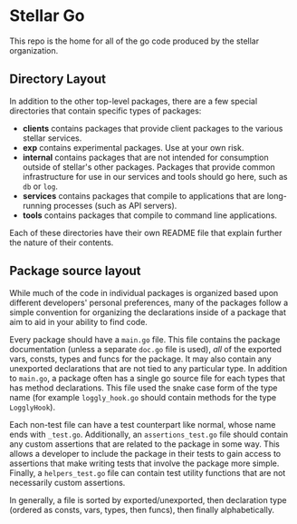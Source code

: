 # Stellar Go

This repo is the home for all of the go code produced by the stellar organization.

## Directory Layout

In addition to the other top-level packages, there are a few special directories that contain specific types of packages:

* **clients** contains packages that provide client packages to the various stellar services.
* **exp** contains experimental packages.  Use at your own risk.
* **internal** contains packages that are not intended for consumption outside of stellar's other packages.  Packages that provide common infrastructure for use in our services and tools should go here, such as `db` or `log`. 
* **services** contains packages that compile to applications that are long-running processes (such as API servers).
* **tools** contains packages that compile to command line applications.

Each of these directories have their own README file that explain further the nature of their contents.


## Package source layout

While much of the code in individual packages is organized based upon different developers' personal preferences, many of the packages follow a simple convention for organizing the declarations inside of a package that aim to aid in your ability to find code.

Every package should have a `main.go` file.  This file contains the package documentation (unless a separate `doc.go` file is used), _all_ of the exported vars, consts, types and funcs for the package.  It may also contain any unexported declarations that are not tied to any particular type.  In addition to `main.go`, a package often has a single go source file for each types that has method declarations.  This file used the snake case form of the type name (for example `loggly_hook.go` should contain methods for the type `LogglyHook`).

Each non-test file can have a test counterpart like normal, whose name ends with `_test.go`.  Additionally, an `assertions_test.go` file should contain any custom assertions that are related to the package in some way.  This allows a developer to include the package in their tests to gain access to assertions that make writing tests that involve the package more simple.  Finally, a `helpers_test.go` file can contain test utility functions that are not necessarily custom assertions.

In generally, a file is sorted by exported/unexported, then declaration type  (ordered as consts, vars, types, then funcs), then finally alphabetically.